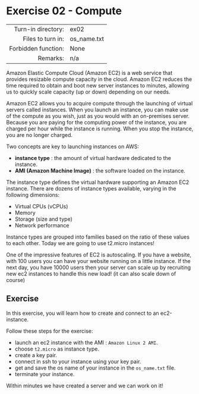 # Exercise 02 - Compute

|                         |                    |
| -----------------------:| ------------------ |
|   Turn-in directory:    |  ex02              |
|   Files to turn in:     |  os_name.txt       |
|   Forbidden function:   |  None              |
|   Remarks:              |  n/a               |

Amazon Elastic Compute Cloud (Amazon EC2) is a web service that provides resizable compute capacity in the cloud. Amazon EC2 reduces the time required to obtain and boot new server instances to minutes, allowing us to quickly scale capacity (up or down) depending on our needs.

Amazon EC2 allows you to acquire compute through the launching of virtual servers called instances. When you launch an instance, you can make use of the compute as you wish, just as you would with an on-premises server. Because you are paying for the computing power of the instance, you are charged per hour while the instance is running. When you stop the instance, you are no longer charged.

Two concepts are key to launching instances on AWS:
- **instance type** : the amount of virtual hardware dedicated to the instance.
- **AMI (Amazon Machine Image)** : the software loaded on the instance.

The instance type defines the virtual hardware supporting an Amazon EC2 instance. There are dozens of instance types available, varying in the following dimensions:

- Virtual CPUs (vCPUs)
- Memory
- Storage (size and type)
- Network performance

Instance types are grouped into families based on the ratio of these values to each other. Today we are going to use t2.micro instances!

One of the impressive features of EC2 is autoscaling. If you have a website, with 100 users you can have your website running on a little instance. If the next day, you have 10000 users then your server can scale up by recruiting new ec2 instances to handle this new load! (it can also scale down of course)

## Exercise

In this exercise, you will learn how to create and connect to an ec2-instance. 

Follow these steps for the exercise:
- launch an ec2 instance with the AMI : `Amazon Linux 2 AMI`.
- choose `t2.micro` as instance type.
- create a key pair.
- connect in ssh to your instance using your key pair.
- get and save the os name of your instance in the `os_name.txt` file.
- terminate your instance.

Within minutes we have created a server and we can work on it!